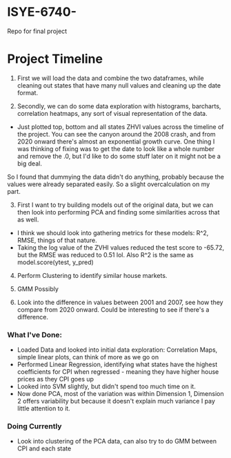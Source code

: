 # ISYE-6740-
Repo for final project


# Project Timeline

1) First we will load the data and combine the two dataframes, while cleaning out states that have many null values and cleaning up the date format. 

2) Secondly, we can do some data exploration with histograms, barcharts, correlation heatmaps, any sort of visual representation of the data. 
- Just plotted top, bottom and all states ZHVI values across the timeline of the project. You can see the canyon around the 2008 crash, and from 2020 onward there's almost an exponential growth curve. One thing I was thinking of fixing was to get the date to look like a whole number and remove the .0, but I'd like to do some stuff later on it might not be a big deal.

So I found that dummying the data didn't do anything, probably because the values were already separated easily. So a slight overcalculation on my part. 

3) First I want to try building models out of the original data, but we can then look into performing PCA and finding some similarities across that as well. 
- I think we should look into gathering metrics for these models: R^2, RMSE, things of that nature. 
- Taking the log value of the ZVHI values reduced the test score to -65.72, but the RMSE was reduced to 0.51 lol. Also R^2 is the same as model.score(ytest, y_pred)

4) Perform Clustering to identify similar house markets. 

5) GMM Possibly

6) Look into the difference in values between 2001 and 2007, see how they compare from 2020 onward. Could be interesting to see if there's a difference. 

### What I've Done:
- Loaded Data and looked into initial data exploration: Correlation Maps, simple linear plots, can think of more as we go on
- Performed Linear Regression, identifying what states have the highest coefficients for CPI when regressed - meaning they have higher house prices as they CPI goes up
- Looked into SVM slightly, but didn't spend too much time on it. 
- Now done PCA, most of the variation was within Dimension 1, Dimension 2 offers variability but because it doesn't explain much variance I pay little attention to it. 


### Doing Currently
- Look into clustering of the PCA data, can also try to do GMM between CPI and each state